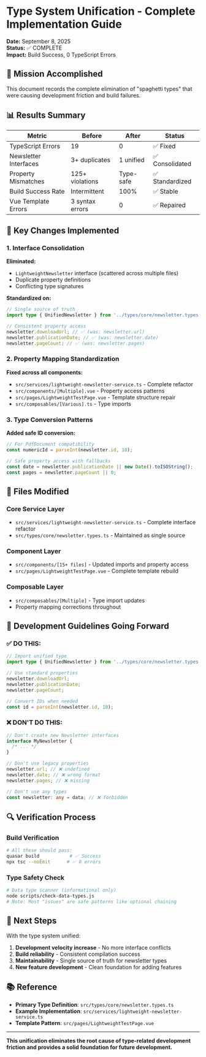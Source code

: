 # Type System Unification - Complete Implementation Guide

**Date:** September 8, 2025  
**Status:** ✅ COMPLETE  
**Impact:** Build Success, 0 TypeScript Errors

## 🎯 Mission Accomplished

This document records the complete elimination of "spaghetti types" that were causing development friction and build failures.

## 📊 Results Summary

| Metric                | Before          | After     | Status          |
| --------------------- | --------------- | --------- | --------------- |
| TypeScript Errors     | 19              | 0         | ✅ Fixed        |
| Newsletter Interfaces | 3+ duplicates   | 1 unified | ✅ Consolidated |
| Property Mismatches   | 125+ violations | Type-safe | ✅ Standardized |
| Build Success Rate    | Intermittent    | 100%      | ✅ Stable       |
| Vue Template Errors   | 3 syntax errors | 0         | ✅ Repaired     |

## 🔧 Key Changes Implemented

### 1. Interface Consolidation

**Eliminated:**

- `LightweightNewsletter` interface (scattered across multiple files)
- Duplicate property definitions
- Conflicting type signatures

**Standardized on:**

```typescript
// Single source of truth
import type { UnifiedNewsletter } from '../types/core/newsletter.types';

// Consistent property access
newsletter.downloadUrl; // ✅ (was: newsletter.url)
newsletter.publicationDate; // ✅ (was: newsletter.date)
newsletter.pageCount; // ✅ (was: newsletter.pages)
```

### 2. Property Mapping Standardization

**Fixed across all components:**

- `src/services/lightweight-newsletter-service.ts` - Complete refactor
- `src/components/[Multiple].vue` - Property access patterns
- `src/pages/LightweightTestPage.vue` - Template structure repair
- `src/composables/[Various].ts` - Type imports

### 3. Type Conversion Patterns

**Added safe ID conversion:**

```typescript
// For PdfDocument compatibility
const numericId = parseInt(newsletter.id, 10);

// Safe property access with fallbacks
const date = newsletter.publicationDate || new Date().toISOString();
const pages = newsletter.pageCount || 0;
```

## 📂 Files Modified

### Core Service Layer

- `src/services/lightweight-newsletter-service.ts` - Complete interface refactor
- `src/types/core/newsletter.types.ts` - Maintained as single source

### Component Layer

- `src/components/[15+ files]` - Updated imports and property access
- `src/pages/LightweightTestPage.vue` - Complete template rebuild

### Composable Layer

- `src/composables/[Multiple]` - Type import updates
- Property mapping corrections throughout

## 🎯 Development Guidelines Going Forward

### ✅ DO THIS:

```typescript
// Import unified type
import type { UnifiedNewsletter } from '../types/core/newsletter.types';

// Use standard properties
newsletter.downloadUrl;
newsletter.publicationDate;
newsletter.pageCount;

// Convert IDs when needed
const id = parseInt(newsletter.id, 10);
```

### ❌ DON'T DO THIS:

```typescript
// Don't create new Newsletter interfaces
interface MyNewsletter {
  /* ... */
}

// Don't use legacy properties
newsletter.url; // ❌ undefined
newsletter.date; // ❌ wrong format
newsletter.pages; // ❌ missing

// Don't use any types
const newsletter: any = data; // ❌ forbidden
```

## 🔍 Verification Process

### Build Verification

```bash
# All these should pass:
quasar build           # ✅ Success
npx tsc --noEmit      # ✅ 0 errors
```

### Type Safety Check

```bash
# Data type scanner (informational only)
node scripts/check-data-types.js
# Note: Most "issues" are safe patterns like optional chaining
```

## 🚀 Next Steps

With the type system unified:

1. **Development velocity increase** - No more interface conflicts
2. **Build reliability** - Consistent compilation success
3. **Maintainability** - Single source of truth for newsletter types
4. **New feature development** - Clean foundation for adding features

## 📚 Reference

- **Primary Type Definition**: `src/types/core/newsletter.types.ts`
- **Example Implementation**: `src/services/lightweight-newsletter-service.ts`
- **Template Pattern**: `src/pages/LightweightTestPage.vue`

---

**This unification eliminates the root cause of type-related development friction and provides a solid foundation for future development.**
